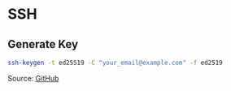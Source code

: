 # SSH
## Generate Key

```sh
ssh-keygen -t ed25519 -C "your_email@example.com" -f ed2519
```

Source: [GitHub](https://docs.github.com/en/authentication/connecting-to-github-with-ssh/generating-a-new-ssh-key-and-adding-it-to-the-ssh-agent#generating-a-new-ssh-key)
